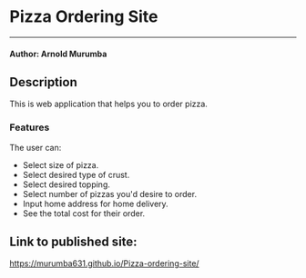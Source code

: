 # Pizza Ordering Site
--------
#### Author: Arnold Murumba

## Description

This is web application that helps you to order pizza.

### Features
The user can: 
- Select size of pizza.
- Select desired type of crust.
- Select desired topping.
- Select number of pizzas you'd desire to order.
- Input home address for home delivery.
- See the total cost for their order.


## Link to published site:
https://murumba631.github.io/Pizza-ordering-site/
